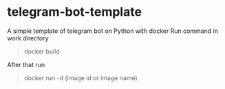# telegram-bot-template
A simple template of telegram bot on Python with docker
Run command in work directory 
> docker build

After that run 
> docker run -d (image id or image name)
